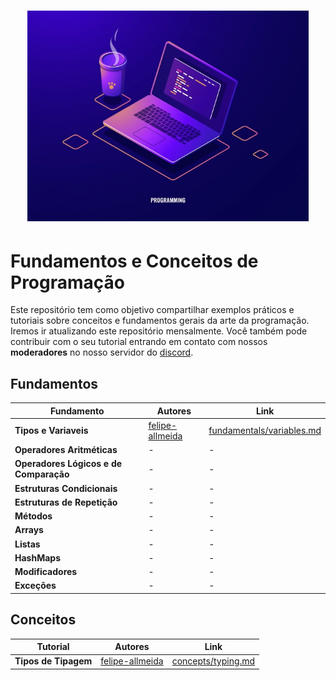 <h1 align="center">
  <img src="/Images/concepts.jpg" alt="Concepts" width="450px" />
</h1>

# Fundamentos e Conceitos de Programação

Este repositório tem como objetivo compartilhar exemplos práticos e tutoriais sobre conceitos e fundamentos gerais da arte da programação.
Iremos ir atualizando este repositório mensalmente. Você também pode contribuir com o seu tutorial entrando em contato com nossos **moderadores** no nosso servidor do [discord](https://discord.gg/FvkzVcr).
<br>

## Fundamentos


Fundamento | Autores | Link
------- | ------- | -------
**Tipos e Variaveis** | [felipe-allmeida](https://github.com/felipe-allmeida) | [fundamentals/variables.md](https://github.com/Pampa-Devs/concepts/blob/master/Fundamentals/variables.md)
**Operadores Aritméticas** | - | -
**Operadores Lógicos e de Comparação** | - | -
**Estruturas Condicionais** | - | -
**Estruturas de Repetição** | - | -
**Métodos** | - | -
**Arrays** | - | -
**Listas** | - | -
**HashMaps** | - | -
**Modificadores** | - | -
**Exceções** | - | -

## Conceitos

Tutorial | Autores | Link
------- | ------- | -------
**Tipos de Tipagem** | [felipe-allmeida](https://github.com/felipe-allmeida) | [concepts/typing.md](https://github.com/Pampa-Devs/concepts/blob/master/Concepts/typing.md)

